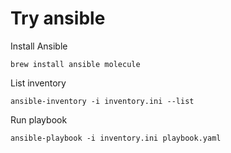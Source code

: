 # Try ansible

Install Ansible

    brew install ansible molecule

List inventory

    ansible-inventory -i inventory.ini --list

Run playbook

    ansible-playbook -i inventory.ini playbook.yaml
